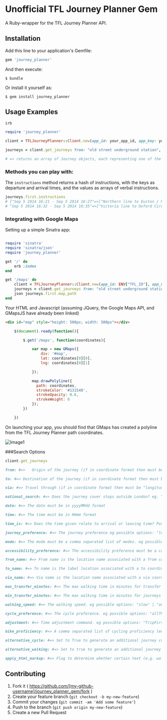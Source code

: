 # Unofficial TFL Journey Planner Gem

A Ruby-wrapper for the TFL Journey Planner API.

## Installation

Add this line to your application's Gemfile:

```ruby
gem 'journey_planner'
```

And then execute:

    $ bundle

Or install it yourself as:

    $ gem install journey_planner

## Usage Examples

```
irb
```
```ruby
require 'journey_planner'

client = TFLJourneyPlanner::Client.new(app_id: your_app_id, app_key: your_app_key)

journeys = client.get_journeys from: "old street underground station", to: "oxford circus underground station"

# => returns an array of Journey objects, each representing one of the possible journeys

```

### Methods you can play with:

The `instructions` method returns a hash of instructions, with the keys as departure and arrival times, and the values as arrays of verbal instructions.

```ruby
journeys.first.instructions
# {"Sep 5 2014 16:21 - Sep 5 2014 16:27"=>["Northern line to Euston / Northern line towards Edgware, Mill Hill East, or High Barnet"], 
# "Sep 5 2014 16:32 - Sep 5 2014 16:35"=>["Victoria line to Oxford Circus / Victoria line towards Brixton"]} 
```

### Integrating with Google Maps

Setting up a simple Sinatra app:

```ruby

require 'sinatra'
require 'sinatra/json'
require 'journey_planner'

get '/' do 
	erb :index
end

get '/maps' do 
	client = TFLJourneyPlanner::Client.new(app_id: ENV["TFL_ID"], app_key: ENV["TFL_KEY"])
	journeys = client.get_journeys from: "old street underground station", to: "oxford circus underground station"
	json journeys.first.map_path
end

```

Your HTML and Javascript (assuming JQuery, the Google Maps API, and GMapsJS have already been linked)

```html
<div id="map" style="height: 500px; width: 500px"></div>
```

```javascript
	$(document).ready(function(){

		$.get('/maps', function(coordinates){

			var map = new GMaps({
	  			div: '#map',
	  			lat: coordinates[0][0],
	  			lng: coordinates[0][1]

			});

			map.drawPolyline({
			  path: coordinates,
			  strokeColor: '#131540',
			  strokeOpacity: 0.6,
			  strokeWeight: 6
			});
		})

	})
```

On launching your app, you should find that GMaps has created a polyline from the TFL Journey Planner path coordinates.

![Image1](https://raw.githubusercontent.com/jpatel531/journey_planner_gem/master/screenshots/jp_gmaps_ex.jpg)

###Search Options

```ruby
client.get_journeys

from: #=> 	Origin of the journey (if in coordinate format then must be "longitude,latitude")

to: #=> Destination of the journey (if in coordinate format then must be "longitude,latitude")

via: #=> Travel through (if in coordinate format then must be "longitude,latidude")

national_search: #=> Does the journey cover stops outside London? eg. "nationalSearch=true". Set to false by default

date: #=> The date must be in yyyyMMdd format

time: #=> The time must be in HHmm format

time_is: #=> Does the time given relate to arrival or leaving time? Possible options: "departing" | "arriving". Set to Departing by default

journey_preference: #=> The journey preference eg possible options: "leastinterchange" | "leasttime" | "leastwalking"

mode: #=> The mode must be a comma separated list of modes. eg possible options: "public-bus,overground,train,tube,coach,dlr,cablecar,tram,river,walking,cycle"

accessibility_preference: #=> The accessibility preference must be a comma separated list eg. "noSolidStairs,noEscalators,noElevators,stepFreeToVehicle,stepFreeToPlatform"

from_name: #=> From name is the location name associated with a from coordinate

to_name: #=> To name is the label location associated with a to coordinate

via_name: #=> Via name is the location name associated with a via coordinate

max_transfer_minutes: #=> The max walking time in minutes for transfer eg. "120"

min_transfer_minutes: #=> The max walking time in minutes for journeys eg. "120"

walking_speed: #=> The walking speed. eg possible options: "slow" | "average" | "fast"

cycle_preference: #=> The cycle preference. eg possible options: "allTheWay" | "leaveAtStation" | "takeOnTransport" | "cycleHire"

adjustment: #=> Time adjustment command. eg possible options: "TripFirst" | "TripLast"

bike_proficiency: #=> A comma separated list of cycling proficiency levels. eg possible options: "easy,moderate,fast"

alternative_cycle: #=> Set to True to generate an additional journey consisting of cycling only, if possible. Default value is false. eg. alternative_cycle: true

alternative_walking: #=> Set to true to generate an additional journey consisting of walking only, if possible. Default value is false. eg. alternative_walking: true

apply_html_markup: #=> Flag to determine whether certain text (e.g. walking instructions) should be output with HTML tags or not.

```

## Contributing

1. Fork it ( https://github.com/[my-github-username]/journey_planner_gem/fork )
2. Create your feature branch (`git checkout -b my-new-feature`)
3. Commit your changes (`git commit -am 'Add some feature'`)
4. Push to the branch (`git push origin my-new-feature`)
5. Create a new Pull Request
